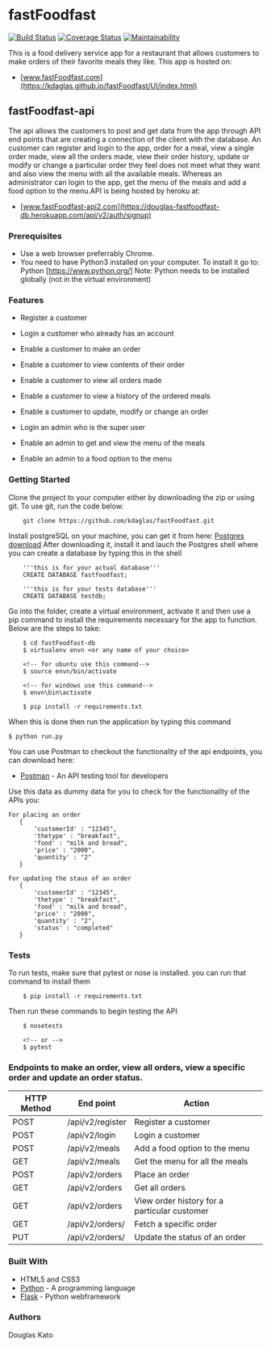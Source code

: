 # fastFoodfast

[![Build Status](https://travis-ci.org/kdaglas/fastFoodfast.svg?branch=ft-fastFoodfast-db-160870594)](https://travis-ci.org/kdaglas/fastFoodfast)
[![Coverage Status](https://coveralls.io/repos/github/kdaglas/fastFoodfast/badge.svg?branch=ft-fastFoodfast-db-160870594)](https://coveralls.io/github/kdaglas/fastFoodfast?branch=ft-fastFoodfast-db-160870594)
[![Maintainability](https://api.codeclimate.com/v1/badges/fb24e124bc0e05e50948/maintainability)](https://codeclimate.com/github/kdaglas/fastFoodfast/maintainability)

This is a food delivery service app for a restaurant that allows customers to make orders of their favorite meals they like. This app is hosted on: 
- [www.fastFoodfast.com](https://kdaglas.github.io/fastFoodfast/UI/index.html)

## fastFoodfast-api

The api allows the customers to post and get data from the app through API end points that are creating a connection of the client with the database. An customer can register and login to the app, order for a meal, view a single order made, view all the orders made, view their order history, update or modify or change a particular order they feel does not meet what they want and also view the menu with all the available meals. Whereas an administrator can login to the app, get the menu of the meals and add a food option to the menu.API is being hosted by heroku at: 
- [www.fastFoodfast-api2.com](https://douglas-fastfoodfast-db.herokuapp.com/api/v2/auth/signup)

### Prerequisites

- Use a web browser preferrably Chrome.
- You need to have Python3 installed on your computer. To install it go to:
  Python [https://www.python.org/]
Note: Python needs to be installed globally (not in the virtual environment)

### Features

- Register a customer
- Login a customer who already has an account
- Enable a customer to make an order
- Enable a customer to view contents of their order
- Enable a customer to view all orders made
- Enable a customer to view a history of the ordered meals
- Enable a customer to update, modify or change an order

- Login an admin who is the super user
- Enable an admin to get and view the menu of the meals
- Enable an admin to a food option to the menu

### Getting Started

Clone the project to your computer either by downloading the zip or using git.
To use git, run the code below:
```
    git clone https://github.com/kdaglas/fastFoodfast.git
```

Install postgreSQL on your machine, you can get it from here: [Postgres download](https://www.enterprisedb.com/downloads/postgres-postgresql-downloads)
After downloading it, install it and lauch the Postgres shell where you can create a database by typing this in the shell
```
    '''this is for your actual database'''
    CREATE DATABASE fastfoodfast;

    '''this is for your tests database'''
    CREATE DATABASE testdb;
```

Go into the folder, create a virtual environment, activate it and then use a pip command to install the requirements necessary for the app to function. Below are the steps to take:
```
    $ cd fastFoodfast-db
    $ virtualenv envn <or any name of your choice>

    <!-- for ubuntu use this command-->
    $ source envn/bin/activate

    <!-- for windows use this command-->
    $ envn\bin\activate

    $ pip install -r requirements.txt
```

When this is done then run the application by typing this command
```
$ python run.py
```

You can use Postman to checkout the functionality of the api endpoints, you can download here:
- [Postman](https://www.getpostman.com/apps) - An API testing tool for developers

Use this data as dummy data for you to check for the functionality of the APIs you:
 ```
 For placing an order
    {
        'customerId' : "12345",
        'thetype' : "breakfast",
        'food' : "milk and bread",
        'price' : "2000",
        'quantity' : "2"
    }

For updating the staus of an order 
    {
        'customerId' : "12345",
        'thetype' : "breakfast",
        'food' : "milk and bread",
        'price' : "2000",
        'quantity' : "2",
        'status' : "completed"
    }
```

### Tests

To run tests, make sure that pytest or nose is installed. you can run that command to install them
```
    $ pip install -r requirements.txt
```
Then run these commands to begin testing the API
```
    $ nosetests

    <!-- or -->
    $ pytest
```

### Endpoints to make an order, view all orders, view a specific order and update an order status.

 HTTP Method | End point | Action
-------|-------|-------
 POST | /api/v2/register | Register a customer
 POST | /api/v2/login | Login a customer
 POST | /api/v2/meals | Add a food option to the menu
 GET | /api/v2/meals | Get the menu for all the meals
 POST | /api/v2/orders | Place an order
 GET | /api/v2/orders | Get all orders
 GET | /api/v2/orders | View order history for a particular customer
 GET | /api/v2/orders/<orderId> | Fetch a specific order
 PUT | /api/v2/orders/<orderId> | Update the status of an order

### Built With

- HTML5 and CSS3
- [Python](https://www.python.org/) - A programming language
- [Flask](https://flask.pocoo.org/) - Python webframework

### Authors

Douglas Kato
